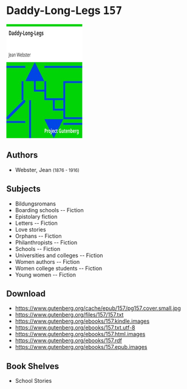 # Daddy-Long-Legs <kbd>157</kbd>

![](./cover.medium.jpg "")

## Authors


 - Webster, Jean <small>(1876 - 1916)</small>

## Subjects


 - Bildungsromans
 - Boarding schools -- Fiction
 - Epistolary fiction
 - Letters -- Fiction
 - Love stories
 - Orphans -- Fiction
 - Philanthropists -- Fiction
 - Schools -- Fiction
 - Universities and colleges -- Fiction
 - Women authors -- Fiction
 - Women college students -- Fiction
 - Young women -- Fiction

## Download


 - https://www.gutenberg.org/cache/epub/157/pg157.cover.small.jpg
 - https://www.gutenberg.org/files/157/157.txt
 - https://www.gutenberg.org/ebooks/157.kindle.images
 - https://www.gutenberg.org/ebooks/157.txt.utf-8
 - https://www.gutenberg.org/ebooks/157.html.images
 - https://www.gutenberg.org/ebooks/157.rdf
 - https://www.gutenberg.org/ebooks/157.epub.images

## Book Shelves


 - School Stories
